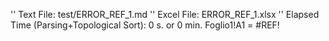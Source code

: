 '' Text File: test/ERROR_REF_1.md
'' Excel File: ERROR_REF_1.xlsx
'' Elapsed Time (Parsing+Topological Sort): 0 s. or 0 min.
Foglio1!A1 = #REF!
